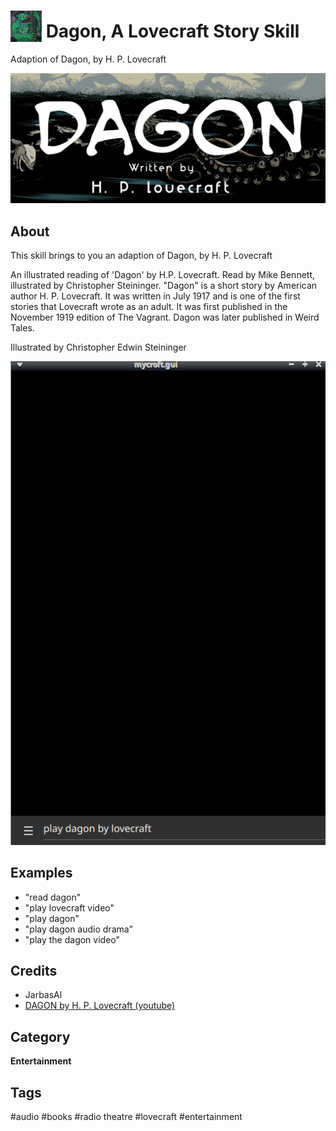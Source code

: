 # <img src='./res/icon/icon.png' card_color='#40DBB0' width='50' height='50' style='vertical-align:bottom'/> Dagon, A Lovecraft Story Skill 

Adaption of Dagon, by H. P. Lovecraft

![](./ui/logo.png)


## About 

This skill brings to you an adaption of Dagon, by H. P. Lovecraft

An illustrated reading of 'Dagon' by H.P. Lovecraft. Read by Mike Bennett, illustrated by Christopher Steininger.
"Dagon" is a short story by American author H. P. Lovecraft. It was written in July 1917 and is one of the first stories that Lovecraft wrote as an adult. It was first published in the November 1919 edition of The Vagrant. Dagon was later published in Weird Tales.

Illustrated by Christopher Edwin Steininger


![](./gui.gif)

## Examples 

* "read dagon"
* "play lovecraft video"
* "play dagon"
* "play dagon audio drama"
* "play the dagon video"

## Credits 
- JarbasAl
- [DAGON by H. P. Lovecraft (youtube)](https://www.youtube.com/watch?v=Gv1I0y6PHfg)


## Category
**Entertainment**

## Tags
#audio 
#books
#radio theatre
#lovecraft
#entertainment